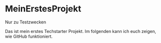 # MeinErstesProjekt
Nur zu Testzwecken

Das ist mein erstes Techstarter Projekt. Im folgenden kann ich euch zeigen, wie GitHub funktioniert.
